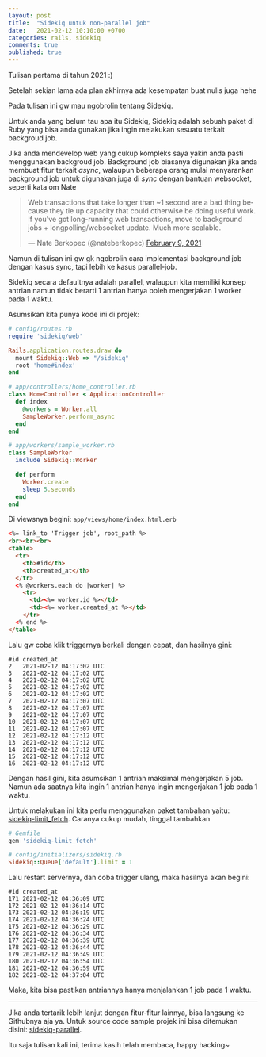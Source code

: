 ```yaml
---
layout: post
title:  "Sidekiq untuk non-parallel job"
date:   2021-02-12 10:10:00 +0700
categories: rails, sidekiq
comments: true
published: true
---
```


Tulisan pertama di tahun 2021 :)

Setelah sekian lama ada plan akhirnya ada kesempatan buat nulis juga hehe

Pada tulisan ini gw mau ngobrolin tentang Sidekiq.

Untuk anda yang belum tau apa itu Sidekiq, Sidekiq adalah sebuah paket di Ruby yang bisa anda gunakan jika ingin melakukan sesuatu terkait backgroud job. 

Jika anda mendevelop web yang cukup kompleks saya yakin anda pasti menggunakan backgroud job. Background job biasanya digunakan jika anda membuat fitur terkait *async*, walaupun beberapa orang mulai menyarankan background job untuk digunakan juga di *sync* dengan bantuan websocket, seperti kata om Nate

<blockquote class="twitter-tweet"><p lang="en" dir="ltr">Web transactions that take longer than ~1 second are a bad thing because they tie up capacity that could otherwise be doing useful work. If you&#39;ve got long-running web transactions, move to background jobs + longpolling/websocket update. Much more scalable.</p>&mdash; Nate Berkopec (@nateberkopec) <a href="https://twitter.com/nateberkopec/status/1359186810082123778?ref_src=twsrc%5Etfw">February 9, 2021</a></blockquote> <script async src="https://platform.twitter.com/widgets.js" charset="utf-8"></script>

Namun di tulisan ini gw gk ngobrolin cara implementasi background job dengan kasus sync, tapi lebih ke kasus parallel-job.

Sidekiq secara defaultnya adalah parallel, walaupun kita memiliki konsep antrian namun tidak berarti 1 antrian hanya boleh mengerjakan 1 worker pada 1 waktu.

Asumsikan kita punya kode ini di projek:

```rb
# config/routes.rb
require 'sidekiq/web'

Rails.application.routes.draw do
  mount Sidekiq::Web => "/sidekiq"
  root 'home#index'
end

# app/controllers/home_controller.rb
class HomeController < ApplicationController
  def index
    @workers = Worker.all
    SampleWorker.perform_async
  end
end

# app/workers/sample_worker.rb
class SampleWorker
  include Sidekiq::Worker

  def perform
    Worker.create
    sleep 5.seconds
  end
end
```

Di viewsnya begini: `app/views/home/index.html.erb`

```html
<%= link_to 'Trigger job', root_path %>
<br><br><br>
<table>
  <tr>
    <th>#id</th>
    <th>created_at</th>
  </tr>
  <% @workers.each do |worker| %>
    <tr>
      <td><%= worker.id %></td>
      <td><%= worker.created_at %></td>
    </tr>
  <% end %>
</table>
```

Lalu gw coba klik triggernya berkali dengan cepat, dan hasilnya gini:

```
#id	created_at
2	2021-02-12 04:17:02 UTC
3	2021-02-12 04:17:02 UTC
4	2021-02-12 04:17:02 UTC
5	2021-02-12 04:17:02 UTC
6	2021-02-12 04:17:02 UTC
7	2021-02-12 04:17:07 UTC
8	2021-02-12 04:17:07 UTC
9	2021-02-12 04:17:07 UTC
10	2021-02-12 04:17:07 UTC
11	2021-02-12 04:17:07 UTC
12	2021-02-12 04:17:12 UTC
13	2021-02-12 04:17:12 UTC
14	2021-02-12 04:17:12 UTC
15	2021-02-12 04:17:12 UTC
16	2021-02-12 04:17:12 UTC
```

Dengan hasil gini, kita asumsikan 1 antrian maksimal mengerjakan 5 job. Namun ada saatnya kita ingin 1 antrian hanya ingin mengerjakan 1 job pada 1 waktu. 

Untuk melakukan ini kita perlu menggunakan paket tambahan yaitu: [sidekiq-limit_fetch](https://github.com/brainopia/sidekiq-limit_fetch). Caranya cukup mudah, tinggal tambahkan 

```rb
# Gemfile
gem 'sidekiq-limit_fetch'
```

```rb
# config/initializers/sidekiq.rb
Sidekiq::Queue['default'].limit = 1
```

Lalu restart servernya, dan coba trigger ulang, maka hasilnya akan begini:

```
#id	created_at
171	2021-02-12 04:36:09 UTC
172	2021-02-12 04:36:14 UTC
173	2021-02-12 04:36:19 UTC
174	2021-02-12 04:36:24 UTC
175	2021-02-12 04:36:29 UTC
176	2021-02-12 04:36:34 UTC
177	2021-02-12 04:36:39 UTC
178	2021-02-12 04:36:44 UTC
179	2021-02-12 04:36:49 UTC
180	2021-02-12 04:36:54 UTC
181	2021-02-12 04:36:59 UTC
182	2021-02-12 04:37:04 UTC
```

Maka, kita bisa pastikan antriannya hanya menjalankan 1 job pada 1 waktu.

-----

Jika anda tertarik lebih lanjut dengan fitur-fitur lainnya, bisa langsung ke Githubnya aja ya. Untuk source code sample projek ini bisa ditemukan disini: [sidekiq-parallel](https://github.com/sugar-for-pirate-king/sidekiq-parallel).

Itu saja tulisan kali ini, terima kasih telah membaca, happy hacking~